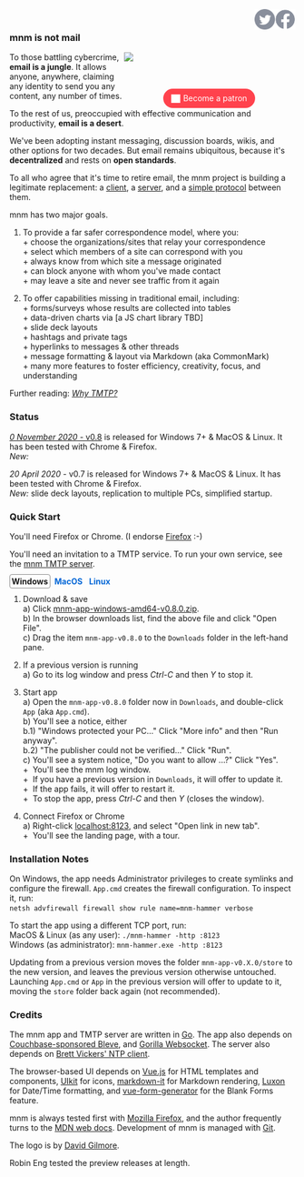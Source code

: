 <a href="https://facebook.com/mnmnotmail"><img width="36" align="right" src="icon-fb-gray-58.png"></a>
<a href="https://twitter.com/mnmnotmail"><img width="36" align="right" src="icon-tw-gray.svg"></a> &nbsp;

### mnm is not mail

<img width="300" hspace="2" align="right" src="https://user-images.githubusercontent.com/458838/65545951-535f6980-decb-11e9-8f46-6122198097b0.png">
<div style="margin-top:4em; width:304px; float:right; clear:both; text-align:center;">
   <a href="https://www.patreon.com/networkimprov" title="Support mnm on Patreon" style="color:#fff; background-color:#ff424d; text-decoration:none; padding:0.6em 1em; border-radius:9999px;"><img src="icon-pat-white-1080.png" height="1" style="margin-right:0.4em; vertical-align:-0.2em; height:1.1em">Become a patron</a>
</div>

To those battling cybercrime, __email is a jungle__. 
It allows anyone, anywhere, claiming any identity to send you any content, any number of times. 

To the rest of us, preoccupied with effective communication and productivity, __email is a desert__.

We've been adopting instant messaging, discussion boards, wikis, and other options for two decades. 
But email remains ubiquitous, because it's __decentralized__ and rests on __open standards__. 

To all who agree that it's time to retire email, the mnm project is building a legitimate replacement: 
a [client](https://github.com/networkimprov/mnm-hammer),
a [server](https://github.com/networkimprov/mnm), and 
a [simple protocol](https://github.com/networkimprov/mnm/blob/master/Protocol.md) between them. 

mnm has two major goals.

1. To provide a far safer correspondence model, where you:  
\+ choose the organizations/sites that relay your correspondence  
\+ select which members of a site can correspond with you  
\+ always know from which site a message originated  
\+ can block anyone with whom you've made contact  
\+ may leave a site and never see traffic from it again  

2. To offer capabilities missing in traditional email, including:  
\+ forms/surveys whose results are collected into tables  
\+ data-driven charts via [a JS chart library TBD]  
\+ slide deck layouts  
\+ hashtags and private tags  
\+ hyperlinks to messages &amp; other threads  
\+ message formatting &amp; layout via Markdown (aka CommonMark)  
\+ many more features to foster efficiency, creativity, focus, and understanding  

Further reading: [_Why TMTP?_](rationale.html) 


### Status

[_0 November 2020_ - v0.8](https://github.com/networkimprov/mnm-hammer/releases/latest)
is released for Windows 7+ & MacOS & Linux. It has been tested with Chrome & Firefox.  
_New:_

_20 April 2020_ -
v0.7 is released for Windows 7+ & MacOS & Linux. It has been tested with Chrome & Firefox.  
_New:_ slide deck layouts, replication to multiple PCs, simplified startup.


### Quick Start

You'll need Firefox or Chrome. (I endorse [Firefox](https://www.mozilla.org/en-US/firefox/) :-)

You'll need an invitation to a TMTP service. 
To run your own service, see the [mnm TMTP server](https://github.com/networkimprov/mnm).

<style>
.tab {
   border: 1px solid transparent;
   border-radius: 4px;
   padding: 0.2em;
   cursor: pointer;
   color: #0366d6;
   font-weight: bold;
}
.tab.shown {
   border-color: #888;
   cursor: default;
   color: inherit;
}
</style>
<script>
var gSelect = 'windows';
function selectTab(iSet) {
   if (iSet === gSelect)
      return;
   document.getElementById('select-'+ gSelect).style.display = 'none';
   document.getElementById('select-'+ iSet).style.display = 'block';
   document.getElementById('tab-'+ gSelect).classList.toggle('shown');
   document.getElementById('tab-'+ iSet).classList.toggle('shown');
   gSelect = iSet;
}
</script>
<span id="tab-windows" class="tab shown" onclick="selectTab('windows')">Windows</span>
<span id="tab-macos"   class="tab"       onclick="selectTab('macos')">MacOS</span>
<span id="tab-linux"   class="tab"       onclick="selectTab('linux')">Linux</span>

<div id="select-windows" style="display:block">

1. Download & save  
a) Click [mnm-app-windows-amd64-v0.8.0.zip](https://github.com/networkimprov/mnm-hammer/releases/download/v0.8.0/mnm-app-windows-amd64-v0.8.0.zip).  
b) In the browser downloads list, find the above file and click "Open File".  
c) Drag the item `mnm-app-v0.8.0` to the `Downloads` folder in the left-hand pane.

1. If a previous version is running  
a) Go to its log window and press _Ctrl-C_ and then _Y_ to stop it.

1. Start app  
a) Open the `mnm-app-v0.8.0` folder now in `Downloads`, and double-click `App` (aka `App.cmd`).  
b) You'll see a notice, either  
b.1) "Windows protected your PC..." Click "More info" and then "Run anyway".  
b.2) "The publisher could not be verified..." Click "Run".  
c) You'll see a system notice, "Do you want to allow ...?" Click "Yes".  
+&nbsp; You'll see the mnm log window.  
+&nbsp; If you have a previous version in `Downloads`, it will offer to update it.  
+&nbsp; If the app fails, it will offer to restart it.  
+&nbsp; To stop the app, press _Ctrl-C_ and then _Y_ (closes the window).

1. Connect Firefox or Chrome  
a) Right-click [localhost:8123](http://localhost:8123/), and select "Open link in new tab".  
+&nbsp; You'll see the landing page, with a tour.

</div><div id="select-macos" style="display:none">

1. Download & save  
a) Click [mnm-app-macos-v0.8.0.tgz](https://github.com/networkimprov/mnm-hammer/releases/download/v0.8.0/mnm-app-macos-v0.8.0.tgz).  
b) In the browser downloads list, find the file above and click "Open File".

1. If a previous version is running  
a) Go to its log window and press _Ctrl-C_ to stop it, then close the window.

1. Start app  
a) Open the `mnm-app-v0.8.0` folder now in `Downloads`, Ctrl-click on `App`, and select "Open".  
b) You'll see a notice, "_App_ is from an unidentified developer..." Click "Open".  
+&nbsp; You'll see the mnm log window.  
+&nbsp; If you have a previous version in `Downloads`, it will offer to update it.  
+&nbsp; If the app fails, it will offer to restart it.  
+&nbsp; To stop the app, press _Ctrl-C_, then close the window.

1. Connect Firefox or Chrome  
a) Ctrl-click (or two-finger tap) [localhost:8123](http://localhost:8123/), and select "Open link in new tab".  
+&nbsp; You'll see the landing page, with a tour.

</div><div id="select-linux" style="display:none">

1. Download & save  
a) Click [mnm-app-linux-amd64-v0.8.0.tgz](https://github.com/networkimprov/mnm-hammer/releases/download/v0.8.0/mnm-app-linux-amd64-v0.8.0.tgz).  
b) Extract the downloaded file, e.g. `tar xzf mnm-app-linux-amd64-v0.8.0.tgz`

1. If a previous version is running  
a) Go to its log window and press _Ctrl-C_ to stop it.

1. Start app  
a) Open the extracted `mnm-app-v0.8.0` folder, and double-click `App`.  
+&nbsp; You'll see the mnm log window.  
+&nbsp; If you have a previous version in the parent folder, it will offer to update it.  
+&nbsp; If the app fails, it will offer to restart it.  
+&nbsp; To stop the app, press _Ctrl-C_ (closes the window).

1. Connect Firefox or Chrome  
a) Right-click [localhost:8123](http://localhost:8123/), and select "Open link in new tab".  
+&nbsp; You'll see the landing page, with a tour.

</div>


### Installation Notes

On Windows, the app needs Administrator privileges to create symlinks and configure the firewall. 
`App.cmd` creates the firewall configuration. To inspect it, run:  
`netsh advfirewall firewall show rule name=mnm-hammer verbose`

To start the app using a different TCP port, run:  
MacOS & Linux (as any user): `./mnm-hammer -http :8123`  
Windows (as administrator): `mnm-hammer.exe -http :8123`

Updating from a previous version moves the folder `mnm-app-v0.X.0/store` to the new version, 
and leaves the previous version otherwise untouched. 
Launching `App.cmd` or `App` in the previous version will offer to update to it, 
moving the `store` folder back again (not recommended).

### Credits

<p>The mnm app and TMTP server are written in
<a target="_blank" href="https://golang.org/">Go</a>.
The app also depends on
<a target="_blank" href="https://github.com/blevesearch/bleve">Couchbase-sponsored Bleve</a>, and
<a target="_blank" href="https://github.com/gorilla/websocket">Gorilla Websocket</a>.
The server also depends on
<a target="_blank" href="https://github.com/beevik/ntp">Brett Vickers' NTP client</a>.
</p>

<p>The browser-based UI depends on
<a target="_blank" href="https://vuejs.org/">Vue.js</a> for HTML templates and components,
<a target="_blank" href="https://getuikit.com/">UIkit</a> for icons,
<a target="_blank" href="https://github.com/markdown-it/markdown-it">markdown-it</a>
for Markdown rendering,
<a target="_blank" href="https://github.com/moment/luxon">Luxon</a> for Date/Time formatting, and
<a target="_blank" href="https://github.com/vue-generators/vue-form-generator">vue-form-generator</a>
for the Blank Forms feature.
</p>

<p>mnm is always tested first with
<a target="_blank" href="https://www.mozilla.org/">Mozilla Firefox</a>,
and the author frequently turns to the
<a target="_blank" href="https://developer.mozilla.org/">MDN web docs</a>.
Development of mnm is managed with
<a target="_blank" href="https://git-scm.com/">Git</a>.
</p>

<p>The logo is by
<a target="_blank" href="https://david-gilmore.com/portfolio/">David Gilmore</a>.
</p>

<p>Robin Eng tested the preview releases at length.
</p>
